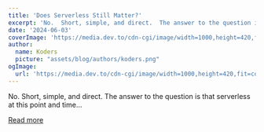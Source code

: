 ```yaml
---
title: 'Does Serverless Still Matter?'
excerpt: 'No.  Short, simple, and direct.  The answer to the question is that serverless at this point and time...'
date: '2024-06-03'
coverImage: 'https://media.dev.to/cdn-cgi/image/width=1000,height=420,fit=cover,gravity=auto,format=auto/https%3A%2F%2Fdev-to-uploads.s3.amazonaws.com%2Fuploads%2Farticles%2Fmhsr6mmzcsb0hr04fi4k.jpg'
author:
  name: Koders
  picture: "assets/blog/authors/koders.png"
ogImage:
  url: 'https://media.dev.to/cdn-cgi/image/width=1000,height=420,fit=cover,gravity=auto,format=auto/https%3A%2F%2Fdev-to-uploads.s3.amazonaws.com%2Fuploads%2Farticles%2Fmhsr6mmzcsb0hr04fi4k.jpg'
---
```


No.  Short, simple, and direct.  The answer to the question is that serverless at this point and time...

[Read more](https://dev.to/aws-builders/does-serverless-still-matter-2jag)
